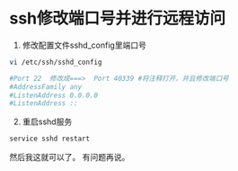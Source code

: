 
# ssh修改端口号并进行远程访问

1. 修改配置文件sshd_config里端口号

```bash
vi /etc/ssh/sshd_config

#Port 22  修改成===>  Port 40339 #将注释打开，并且修改端口号
#AddressFamily any
#ListenAddress 0.0.0.0
#ListenAddress ::
```

2. 重启sshd服务
```bash
service sshd restart
```

然后我这就可以了。 有问题再说。
